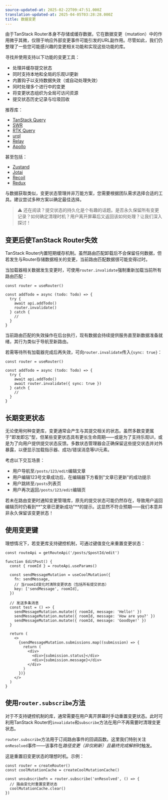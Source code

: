 ```yaml
---
source-updated-at: 2025-02-22T09:47:51.000Z
translation-updated-at: 2025-04-05T03:28:28.000Z
title: 数据变更
---
```


由于TanStack Router本身不存储或缓存数据，它在数据变更（mutation）中的作用微乎其微，仅限于响应外部变更事件可能引发的URL副作用。尽管如此，我们仍整理了一些您可能感兴趣的变更相关功能和实现这些功能的库。

寻找并使用支持以下功能的变更工具：

- 处理并缓存提交状态
- 同时支持本地和全局的乐观UI更新
- 内置钩子以支持数据失效（或自动处理失效）
- 同时处理多个进行中的变更
- 将变更状态组织为全局可访问资源
- 提交状态历史记录与垃圾回收

推荐库：

- [TanStack Query](https://tanstack.com/query/latest/docs/react/guides/mutations)
- [SWR](https://swr.vercel.app/)
- [RTK Query](https://redux-toolkit.js.org/rtk-query/overview)
- [urql](https://formidable.com/open-source/urql/)
- [Relay](https://relay.dev/)
- [Apollo](https://www.apollographql.com/docs/react/)

甚至包括：

- [Zustand](https://zustand-demo.pmnd.rs/)
- [Jotai](https://jotai.org/)
- [Recoil](https://recoiljs.org/)
- [Redux](https://redux.js.org/)

与数据获取类似，变更状态管理并非万能方案，您需要根据团队需求选择合适的工具。建议尝试多种方案以确定最佳选择。

> ⚠️ 还在阅读？提交状态的持久化是个有趣的话题。是否永久保留所有变更记录？如何确定清理时机？用户离开屏幕后又返回该如何处理？让我们深入探讨！

## 变更后使TanStack Router失效

TanStack Router内置短期缓存机制。虽然路由匹配卸载后不会保留任何数据，但若发生与Router存储数据相关的变更，当前路由匹配数据很可能变得过时。

当加载器相关数据发生变更时，可使用`router.invalidate`强制重新加载当前所有路由匹配：

```tsx
const router = useRouter()

const addTodo = async (todo: Todo) => {
  try {
    await api.addTodo()
    router.invalidate()
  } catch {
    //
  }
}
```

当前路由匹配的失效操作在后台执行，现有数据会持续提供服务直至新数据准备就绪，其行为类似于导航至新路由。

若需等待所有加载器完成后再失效，可向`router.invalidate`传入`{sync: true}`：

```tsx
const router = useRouter()

const addTodo = async (todo: Todo) => {
  try {
    await api.addTodo()
    await router.invalidate({ sync: true })
  } catch {
    //
  }
}
```

## 长期变更状态

无论使用何种变更库，变更通常会产生与其提交相关的状态。虽然多数变更属于"即发即忘"型，但某些变更状态具有更长生命周期——或是为了支持乐观UI，或是为了向用户提供提交状态反馈。多数状态管理器会正确保留这些提交状态并对外暴露，以便显示加载指示器、成功/错误消息等UI元素。

考虑以下交互场景：

- 用户导航至`/posts/123/edit`编辑文章
- 用户编辑123号文章成功后，在编辑器下方看到"文章已更新"的成功提示
- 用户跳转至`/posts`列表页
- 用户再次返回`/posts/123/edit`编辑页

若未在路由变更时通知变更管理库，原先的提交状态可能仍然存在，导致用户返回编辑页时仍看到**"文章已更新成功"**的提示。这显然不符合预期——我们本意并非永久保留该变更状态！

## 使用变更键

理想情况下，若变更库支持键控机制，可通过键值变化来重置变更状态：

```tsx
const routeApi = getRouteApi('/posts/$postId/edit')

function EditPost() {
  const { roomId } = routeApi.useParams()

  const sendMessageMutation = useCoolMutation({
    fn: sendMessage,
    // 当roomId变化时清除变更状态（包括所有提交状态）
    key: ['sendMessage', roomId],
  })

  // 发送多条消息
  const test = () => {
    sendMessageMutation.mutate({ roomId, message: 'Hello!' })
    sendMessageMutation.mutate({ roomId, message: 'How are you?' })
    sendMessageMutation.mutate({ roomId, message: 'Goodbye!' })
  }

  return (
    <>
      {sendMessageMutation.submissions.map((submission) => {
        return (
          <div>
            <div>{submission.status}</div>
            <div>{submission.message}</div>
          </div>
        )
      })}
    </>
  )
}
```

## 使用`router.subscribe`方法

对于不支持键控机制的库，通常需要在用户离开屏幕时手动重置变更状态。此时可利用TanStack Router的`invalidate`和`subscribe`方法在用户不再需要时清理变更状态。

`router.subscribe`方法用于订阅路由事件的回调函数。这里我们特别关注`onResolved`事件——该事件在*路径变更（非仅刷新）且最终完成解析*时触发。

这是重置旧变更状态的理想时机。示例：

```tsx
const router = createRouter()
const coolMutationCache = createCoolMutationCache()

const unsubscribeFn = router.subscribe('onResolved', () => {
  // 路由变化时重置变更状态
  coolMutationCache.clear()
})
```
